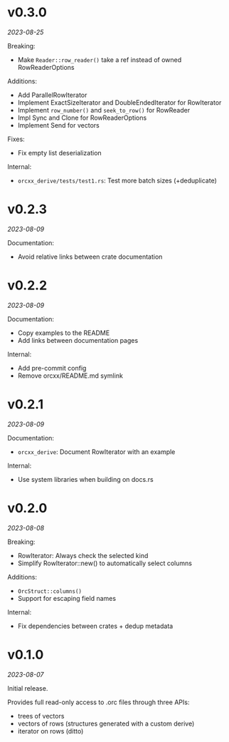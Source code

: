# v0.3.0

*2023-08-25*

Breaking:

* Make `Reader::row_reader()` take a ref instead of owned RowReaderOptions

Additions:

* Add ParallelRowIterator
* Implement ExactSizeIterator and DoubleEndedIterator for RowIterator
* Implement `row_number()` and `seek_to_row()` for RowReader
* Impl Sync and Clone for RowReaderOptions
* Implement Send for vectors

Fixes: 

* Fix empty list deserialization

Internal:

* `orcxx_derive/tests/test1.rs`: Test more batch sizes (+deduplicate)

# v0.2.3

*2023-08-09*

Documentation:

* Avoid relative links between crate documentation


# v0.2.2

*2023-08-09*

Documentation:

* Copy examples to the README
* Add links between documentation pages

Internal:

* Add pre-commit config
* Remove orcxx/README.md symlink


# v0.2.1

*2023-08-09*

Documentation:

* `orcxx_derive`: Document RowIterator with an example

Internal:

* Use system libraries when building on docs.rs


# v0.2.0

*2023-08-08*

Breaking:

* RowIterator: Always check the selected kind
* Simplify RowIterator::new() to automatically select columns

Additions:

* `OrcStruct::columns()`
* Support for escaping field names

Internal:

* Fix dependencies between crates + dedup metadata


# v0.1.0

*2023-08-07*

Initial release.

Provides full read-only access to .orc files through three APIs:

* trees of vectors
* vectors of rows (structures generated with a custom derive)
* iterator on rows (ditto)

